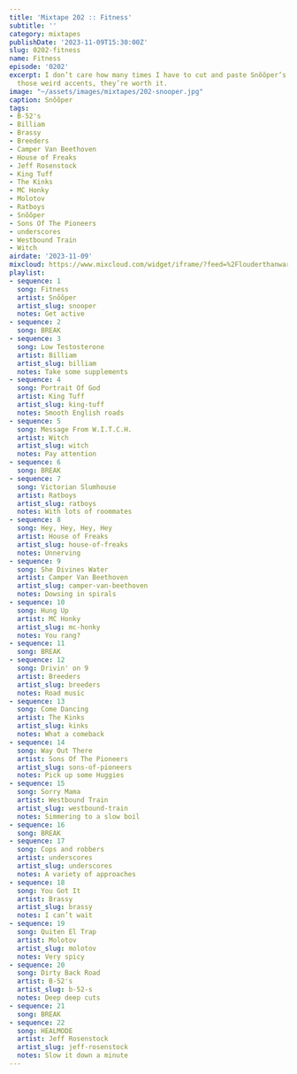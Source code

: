 ```yaml
---
title: 'Mixtape 202 :: Fitness'
subtitle: ''
category: mixtapes
publishDate: '2023-11-09T15:30:00Z'
slug: 0202-fitness
name: Fitness
episode: '0202'
excerpt: I don’t care how many times I have to cut and paste Snõõper’s name to preserve
  those weird accents, they’re worth it.
image: "~/assets/images/mixtapes/202-snooper.jpg"
caption: Snõõper
tags:
- B-52's
- Billiam
- Brassy
- Breeders
- Camper Van Beethoven
- House of Freaks
- Jeff Rosenstock
- King Tuff
- The Kinks
- MC Honky
- Molotov
- Ratboys
- Snõõper
- Sons Of The Pioneers
- underscores
- Westbound Train
- Witch
airdate: '2023-11-09'
mixcloud: https://www.mixcloud.com/widget/iframe/?feed=%2Flouderthanwar%2Fthe-mixtape-202-fitness-2023-11-09%2F&hide_artwork=1&hide_cover=1
playlist:
- sequence: 1
  song: Fitness
  artist: Snõõper
  artist_slug: snooper
  notes: Get active
- sequence: 2
  song: BREAK
- sequence: 3
  song: Low Testosterone
  artist: Billiam
  artist_slug: billiam
  notes: Take some supplements
- sequence: 4
  song: Portrait Of God
  artist: King Tuff
  artist_slug: king-tuff
  notes: Smooth English roads
- sequence: 5
  song: Message From W.I.T.C.H.
  artist: Witch
  artist_slug: witch
  notes: Pay attention
- sequence: 6
  song: BREAK
- sequence: 7
  song: Victorian Slumhouse
  artist: Ratboys
  artist_slug: ratboys
  notes: With lots of roommates
- sequence: 8
  song: Hey, Hey, Hey, Hey
  artist: House of Freaks
  artist_slug: house-of-freaks
  notes: Unnerving
- sequence: 9
  song: She Divines Water
  artist: Camper Van Beethoven
  artist_slug: camper-van-beethoven
  notes: Dowsing in spirals
- sequence: 10
  song: Hung Up
  artist: MC Honky
  artist_slug: mc-honky
  notes: You rang?
- sequence: 11
  song: BREAK
- sequence: 12
  song: Drivin' on 9
  artist: Breeders
  artist_slug: breeders
  notes: Road music
- sequence: 13
  song: Come Dancing
  artist: The Kinks
  artist_slug: kinks
  notes: What a comeback
- sequence: 14
  song: Way Out There
  artist: Sons Of The Pioneers
  artist_slug: sons-of-pioneers
  notes: Pick up some Huggies
- sequence: 15
  song: Sorry Mama
  artist: Westbound Train
  artist_slug: westbound-train
  notes: Simmering to a slow boil
- sequence: 16
  song: BREAK
- sequence: 17
  song: Cops and robbers
  artist: underscores
  artist_slug: underscores
  notes: A variety of approaches
- sequence: 18
  song: You Got It
  artist: Brassy
  artist_slug: brassy
  notes: I can’t wait
- sequence: 19
  song: Quiten El Trap
  artist: Molotov
  artist_slug: molotov
  notes: Very spicy
- sequence: 20
  song: Dirty Back Road
  artist: B-52's
  artist_slug: b-52-s
  notes: Deep deep cuts
- sequence: 21
  song: BREAK
- sequence: 22
  song: HEALMODE
  artist: Jeff Rosenstock
  artist_slug: jeff-rosenstock
  notes: Slow it down a minute
---
```


